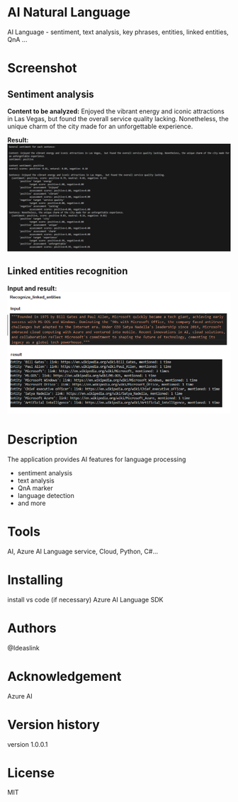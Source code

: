 # AI Natural Language
AI Language - sentiment, text analysis, key phrases, entities, linked entities, QnA ...

# Screenshot
## Sentiment analysis

**Content to be analyzed:**
Enjoyed the vibrant energy and iconic attractions in Las Vegas,  but found the overall service quality lacking. 
Nonetheless, the unique charm of the city made for an unforgettable experience.

__Result:__
![Results](assets/azure_cog_sentiment_result.PNG)

## Linked entities recognition
__Input and result:__<br/>
![Results](assets/linked_entities.png)

# Description

The application provides AI features for language processing

- sentiment analysis
- text analysis
- QnA marker
- language detection
- and more

# Tools 

AI, Azure AI Language service, Cloud, Python, C#...

# Installing

install vs code (if necessary)
Azure AI Language SDK

# Authors

@Ideaslink

# Acknowledgement

Azure AI

# Version history
version 1.0.0.1

# License
MIT


